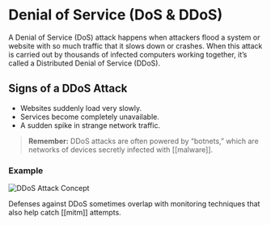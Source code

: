 # Denial of Service (DoS & DDoS)  

A Denial of Service (DoS) attack happens when attackers flood a system or website with so much traffic that it slows down or crashes. When this attack is carried out by thousands of infected computers working together, it’s called a Distributed Denial of Service (DDoS).  

## Signs of a DDoS Attack  
- Websites suddenly load very slowly.  
- Services become completely unavailable.  
- A sudden spike in strange network traffic.  

> **Remember:** DDoS attacks are often powered by “botnets,” which are networks of devices secretly infected with [[malware]].  

### Example  
![DDoS Attack Concept](https://images.unsplash.com/photo-1558494949-ef010cbdcc31?ixlib=rb-4.0.3&auto=format&fit=crop&w=800&q=60)  

Defenses against DDoS sometimes overlap with monitoring techniques that also help catch [[mitm]] attempts.  
